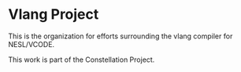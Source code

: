 # Vlang Project

This is the organization for efforts surrounding the vlang compiler for NESL/VCODE.

This work is part of the Constellation Project.
